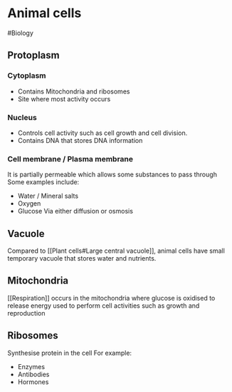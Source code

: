 # Animal cells
#Biology
## Protoplasm
### Cytoplasm
- Contains Mitochondria and ribosomes
- Site where most activity occurs
### Nucleus
- Controls cell activity such as cell growth and cell division.
- Contains DNA that stores DNA information
### Cell membrane / Plasma membrane
It is partially permeable which allows some substances to pass through
Some examples include:
- Water / Mineral salts
- Oxygen
- Glucose
Via either diffusion or osmosis
## Vacuole
Compared to [[Plant cells#Large central vacuole]], animal cells have small temporary vacuole that stores water and nutrients.

## Mitochondria
[[Respiration]] occurs in the mitochondria where glucose is oxidised to release energy used to perform cell activities such as growth and reproduction

## Ribosomes
Synthesise protein in the cell
For example:
- Enzymes
- Antibodies
- Hormones


